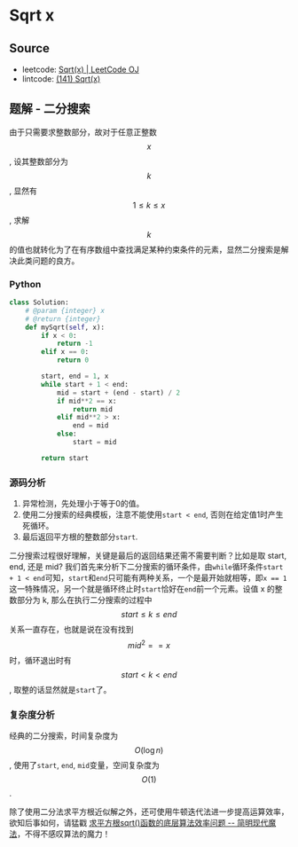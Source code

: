 # Sqrt x

## Source

- leetcode: [Sqrt(x) | LeetCode OJ](https://leetcode.com/problems/sqrtx/)
- lintcode: [(141) Sqrt(x)](http://www.lintcode.com/en/problem/sqrtx/)

## 题解 - 二分搜索

由于只需要求整数部分，故对于任意正整数 $$x$$, 设其整数部分为 $$k$$, 显然有 $$1 \leq k \leq x$$, 求解 $$k$$ 的值也就转化为了在有序数组中查找满足某种约束条件的元素，显然二分搜索是解决此类问题的良方。

### Python

```python
class Solution:
    # @param {integer} x
    # @return {integer}
    def mySqrt(self, x):
        if x < 0:
            return -1
        elif x == 0:
            return 0

        start, end = 1, x
        while start + 1 < end:
            mid = start + (end - start) / 2
            if mid**2 == x:
                return mid
            elif mid**2 > x:
                end = mid
            else:
                start = mid

        return start
```

### 源码分析

1. 异常检测，先处理小于等于0的值。
2. 使用二分搜索的经典模板，注意不能使用`start < end`, 否则在给定值1时产生死循环。
3. 最后返回平方根的整数部分`start`.

二分搜索过程很好理解，关键是最后的返回结果还需不需要判断？比如是取 start, end, 还是 mid? 我们首先来分析下二分搜索的循环条件，由`while`循环条件`start + 1 < end`可知，`start`和`end`只可能有两种关系，一个是最开始就相等，即`x == 1`这一特殊情况，另一个就是循环终止时`start`恰好在`end`前一个元素。设值 x 的整数部分为 k, 那么在执行二分搜索的过程中 $$ start \leq k \leq end$$ 关系一直存在，也就是说在没有找到 $$mid^2 == x$$ 时，循环退出时有 $$start < k < end$$, 取整的话显然就是`start`了。

### 复杂度分析

经典的二分搜索，时间复杂度为 $$O(\log n)$$, 使用了`start`, `end`, `mid`变量，空间复杂度为 $$O(1)$$.

除了使用二分法求平方根近似解之外，还可使用牛顿迭代法进一步提高运算效率，欲知后事如何，请猛戳 [求平方根sqrt()函数的底层算法效率问题 -- 简明现代魔法](http://www.nowamagic.net/algorithm/algorithm_EfficacyOfFunctionSqrt.php)，不得不感叹算法的魔力！
